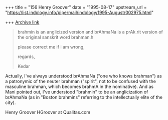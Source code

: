 +++
title = "156 Henry Groover"
date = "1995-08-17"
upstream_url = "https://list.indology.info/pipermail/indology/1995-August/002975.html"

+++
[Archive link](https://list.indology.info/pipermail/indology/1995-August/002975.html)

>>>>>>>>>>>>>>>
>brahmin is an anglicized version and brAhmaNa is a prAk.rit version
>of the original sanskrit word brahman.h
>
>please correct me if i am wrong,
>
>regards,
>
>Kedar

Actually, I've always understood brAhmaNa ("one who knows brahman")
as a patronymic of the neuter brahman ("spirit", not to be confused
with the masculine brahman, which becomes brahmA in the nominative). 
And as Mani pointed out, I've understood "brahmin" to be an
anglicization of brAhmaNa (as in "Boston brahmins" referring to the
intellectually elite of the city).

Henry Groover
HGroover at Qualitas.com







